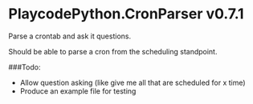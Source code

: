 # PlaycodePython.CronParser v0.7.1

Parse a crontab and ask it questions. 


Should be able to parse a cron from the scheduling standpoint. 

###Todo:
* Allow question asking (like give me all that are scheduled for x time)
* Produce an example file for testing

